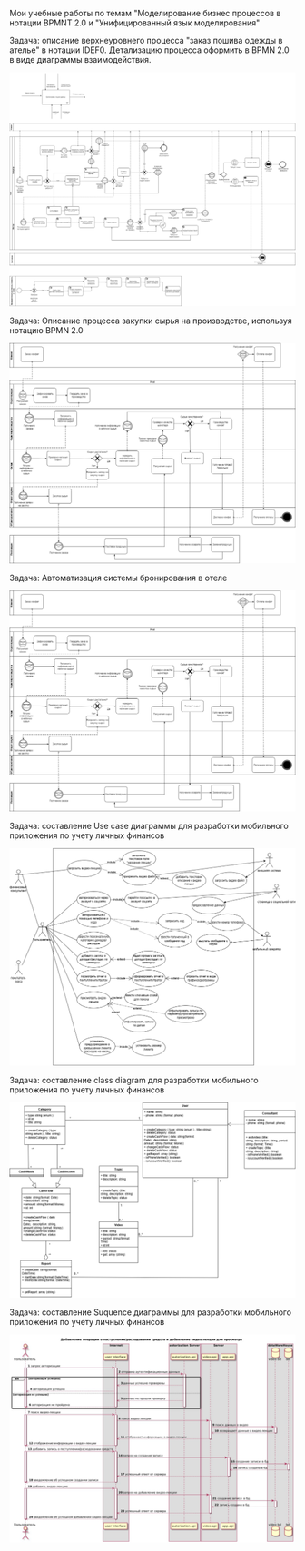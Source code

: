 Мои учебные работы по темам "Моделирование бизнес процессов в нотации BPMNТ 2.0 и "Унифицированный язык моделирования"


Задача: описание верхнеуровнего процесса "заказ пошива одежды в ателье"  в нотации IDEF0.
Детализацию процесса оформить в BPMN 2.0 в виде диаграммы взаимодействия.

![Image alt](https://github.com/OksanaKuznetsova19/UML-and-BPMN-Diagrams/blob/main/Итоговая_работа_BPMN.drawio.png)

Задача: Описание процесса закупки сырья на производстве, используя нотацию BPMN 2.0

![Image alt](https://github.com/OksanaKuznetsova19/UML-and-BPMN-Diagrams/blob/main/BPMN.png)

Задача: Автоматизация системы бронирования в отеле

![Image alt](https://github.com/OksanaKuznetsova19/UML-and-BPMN-Diagrams/blob/main/bpmnd.png)

Задача: составление Use case диаграммы для разработки мобильного приложения по учету личных финансов

![Image alt](https://github.com/OksanaKuznetsova19/UML-and-BPMN-Diagrams/blob/main/UseCase.png)

Задача: составление class diagram  для разработки мобильного приложения по учету личных финансов

![Image alt](https://github.com/OksanaKuznetsova19/UML-and-BPMN-Diagrams/blob/main/class.png)

Задача: составление Suquence диаграммы для разработки мобильного приложения по учету личных финансов

![Image alt](https://github.com/OksanaKuznetsova19/UML-and-BPMN-Diagrams/blob/main/suquence.jpg)